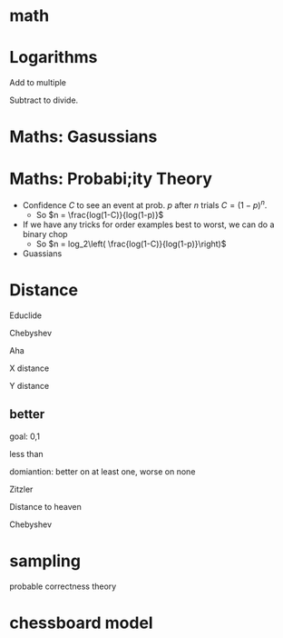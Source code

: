 # math

# Logarithms

Add to multiple

Subtract to divide.

# Maths: Gasussians


# Maths: Probabi;ity Theory

- Confidence $C$ to see an event at prob.  $p$ after $n$ trials $C = (1 - p)^n$.
  - So $n = \frac{log(1-C)}{log(1-p)}$
- If we have any tricks for order examples best to worst, we can do a binary chop
  - So $n = log_2\left( \frac{log(1-C)}{log(1-p)}\right)$
- Guassians 


# Distance

Educlide

Chebyshev

Aha

X distance

Y distance

## better

goal: 0,1

less than

domiantion: better on at least one, worse on none

Zitzler

Distance to heaven

Chebyshev

# sampling

probable correctness theory

# chessboard model
